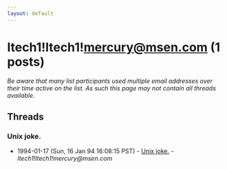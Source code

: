 ```yaml
---
layout: default
---
```


# ltech1!ltech1!mercury@msen.com (1 posts)

_Be aware that many list participants used multiple email addresses over their time active on the list. As such this page may not contain all threads available._

## Threads

### Unix joke.
+ 1994-01-17 (Sun, 16 Jan 94 16:08:15 PST) - [Unix joke.](/archive/1994/01/d489b8d64971c18a6fd8806438bfd0926ed9ebad3d8941c0a5ab1ba50f7d4410) - _ltech1!ltech1!mercury@msen.com_

